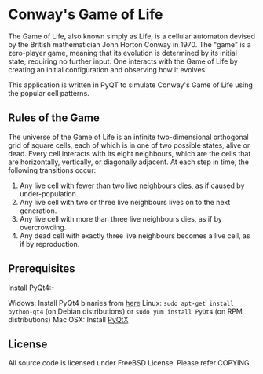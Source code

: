 # Conway's Game of Life

The Game of Life, also known simply as Life, is a cellular automaton devised by the British mathematician John Horton Conway in 1970. The "game" is a zero-player game, meaning that its evolution is determined by its initial state, requiring no further input. One interacts with the Game of Life by creating an initial configuration and observing how it evolves.

This application is written in PyQT to simulate Conway's Game of Life using the popular cell patterns.

## Rules of the Game

The universe of the Game of Life is an infinite two-dimensional orthogonal grid of square cells, each of which is in one of two possible states, alive or dead. Every cell interacts with its eight neighbours, which are the cells that are horizontally, vertically, or diagonally adjacent. At each step in time, the following transitions occur:

1. Any live cell with fewer than two live neighbours dies, as if caused by under-population.
2. Any live cell with two or three live neighbours lives on to the next generation.
3. Any live cell with more than three live neighbours dies, as if by overcrowding.
4. Any dead cell with exactly three live neighbours becomes a live cell, as if by reproduction.

## Prerequisites

Install PyQt4:-

Widows: Install PyQt4 binaries from [here](http://www.riverbankcomputing.com/software/pyqt/download)
Linux: `sudo apt-get install python-qt4` (on Debian distributions) or `sudo yum install PyQt4` (on RPM distributions)
Mac OSX: Install [PyQtX](http://sourceforge.net/projects/pyqtx/)

## License

All source code is licensed under FreeBSD License. Please refer COPYING.